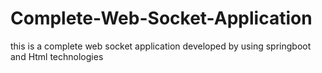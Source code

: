 # Complete-Web-Socket-Application
this is a complete web socket application developed by using springboot and Html technologies  
